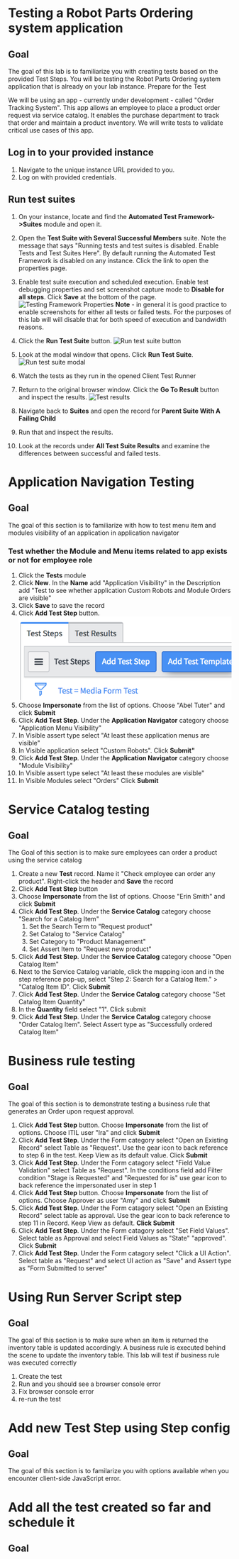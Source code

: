 
# Testing a Robot Parts Ordering system application
## Goal
The goal of this lab is to familiarize you with creating tests based on the provided Test Steps. You will be testing the Robot Parts Ordering system application that is already on your lab instance. 
Prepare for the Test

We will be using an app - currently under development - called "Order Tracking System". This app allows an employee to place a product order request via service catalog. It enables the purchase department to track that order and maintain a product inventory. We will write tests to validate critical use cases of this app.

## Log in to your provided instance
1. Navigate to the unique instance URL provided to you.
1. Log on with provided credentials.

## Run test suites
1. On your instance, locate and find the **Automated Test Framework->Suites** module and open it.
1. Open the **Test Suite with Several Successful Members** suite. Note the message that says "Running tests and test suites is disabled. Enable Tests and Test Suites Here". By default running the Automated Test Framework is disabled on any instance. Click the link to open the properties page.
1. Enable test suite execution and scheduled execution. Enable test debugging properties and set screenshot capture mode to **Disable for all steps**. Click **Save** at the bottom of the page.
    ![Testing Framework Properties](images/testing-properties.png)
    **Note** - in general it is good practice to enable screenshots for either all tests or failed tests. For the purposes of this lab will will disable that for both speed of execution and bandwidth reasons.

1. Click the **Run Test Suite** button.
    ![Run test suite button](images/run_test_suite.png)
1. Look at the modal window that opens. Click **Run Test Suite**.
    ![Run test suite modal](images/modal-run-test-suite.png)
1. Watch the tests as they run in the opened Client Test Runner
1. Return to the original browser window. Click the **Go To Result** button and inspect the results.
    ![Test results](images/test-results.png)
1. Navigate back to **Suites** and open the record for **Parent Suite With A Failing Child**
1. Run that and inspect the results.
1. Look at the records under **All Test Suite Results** and examine the differences between successful and failed tests.

# Application Navigation Testing
## Goal
The goal of this section is to familiarize with how to test menu item and modules visibility of an application in application navigator
### Test whether the Module and Menu items related to app exists or not for employee role
1. Click the **Tests** module
1. Click **New**. In the **Name** add "Application Visibility" in the Description add "Test to see whether application Custom Robots and Module Orders are visible" 
1. Click **Save** to save the record
1. Click **Add Test Step** button. ![](images/test_form_add_test_step.png)
1. Choose **Impersonate** from the list of options. Choose "Abel Tuter" and click **Submit**
1. Click **Add Test Step**. Under the **Application Navigator** category choose "Application Menu Visibility"
1. In Visible assert type select "At least these application menus are visible"
1. In Visible application select "Custom Robots". Click **Submit"**
1. Click **Add Test Step**. Under the **Application Navigator** category choose "Module Visibility"
1. In Visible assert type select "At least these modules are visible"
1. In Visible Modules select "Orders" Click **Submit**

# Service Catalog testing
## Goal
The Goal of this section is to make sure employees can order a product using the service catalog

1. Create a new **Test** record. Name it "Check employee can order any product". Right-click the header and **Save** the record
1. Click **Add Test Step** button
1. Choose **Impersonate** from the list of options. Choose "Erin Smith" and click **Submit**
1. Click **Add Test Step**. Under the **Service Catalog** category choose "Search for a Catalog Item"
    1. Set the Search Term to "Request product"
    1. Set Catalog to "Service Catalog"
    1. Set Category to "Product Management"
    1. Set Assert Item to "Request new product"
1.  Click **Add Test Step**. Under the **Service Catalog** category choose "Open Catalog Item"
1.  Next to the Service Catalog variable, click the mapping icon and in the step reference pop-up, select "Step 2: Search for a Catalog Item." > "Catalog Item ID". Click **Submit**
1. Click **Add Test Step**. Under the **Service Catalog** category choose "Set Catalog Item Quantity"
1. In the **Quantity** field select "1". Click submit
1. Click **Add Test Step**. Under the **Service Catalog** category choose "Order Catalog Item". Select Assert type as "Successfully ordered Catalog Item"

# Business rule testing
## Goal
The goal of this section is to demonstrate testing a business rule that generates an Order upon request approval.

1. Click **Add Test Step** button. Choose **Impersonate** from the list of options. Choose ITIL user "Ira" and click **Submit** 
1. Click **Add Test Step**. Under the Form category select "Open an Existing Record" select Table as "Request". Use the gear icon to back reference to step 6 in the test. Keep View as its default value. Click **Submit**
1. Click **Add Test Step**. Under the Form catagory select "Field Value Validation" select Table as "Request". In the conditions field add Filter condition "Stage is Requested" and "Requested for is"  use gear icon to back reference the impersonated user in step 1
1. Click **Add Test Step** button. Choose **Impersonate** from the list of options. Choose Approver as user "Amy" and click **Submit**
1. Click **Add Test Step**. Under the Form catagory select "Open an Existing Record" select table as approval. Use the gear icon to back reference to step 11 in Record. Keep View as default. **Click Submit**
1.  Click **Add Test Step**. Under the Form catagory select "Set Field Values". Select table as Approval and select Field Values as "State" "approved". Click **Submit**
1.  Click **Add Test Step**. Under the Form catagory select "Click a UI Action". Select table as "Request" and select UI action as "Save" and Assert type as "Form Submitted to server"


# Using Run Server Script step 
## Goal
The goal of this section is to make sure when an item is returned the inventory table is updated accordingly. A business rule is executed behind the scene to update the inventory table. This lab will test if business rule was executed correctly

1. Create the test
1. Run and you should see a browser console error
1. Fix browser console error
1. re-run the test

# Add new Test Step using Step config
## Goal
The goal of this section is to familarize you with options available when you encounter client-side JavaScript error.

# Add all the test created so far and schedule it
## Goal

